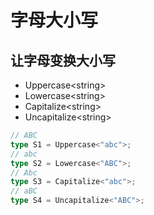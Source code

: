 # 字母大小写

## 让字母变换大小写

* Uppercase&lt;string&gt;
* Lowercase&lt;string&gt;
* Capitalize&lt;string&gt;
* Uncapitalize&lt;string&gt;

```ts
// ABC
type S1 = Uppercase<"abc">;
// abc
type S2 = Lowercase<"ABC">;
// Abc
type S3 = Capitalize<"abc">;
// aBC
type S4 = Uncapitalize<"ABC">;
```